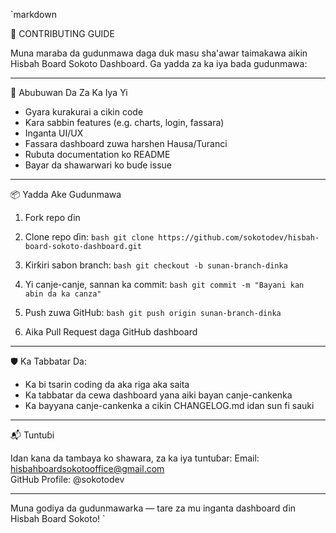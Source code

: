 `markdown

🤝 CONTRIBUTING GUIDE

Muna maraba da gudunmawa daga duk masu sha'awar taimakawa aikin Hisbah Board Sokoto Dashboard. Ga yadda za ka iya bada gudunmawa:

---

🧰 Abubuwan Da Za Ka Iya Yi

- Gyara kurakurai a cikin code
- Ƙara sabbin features (e.g. charts, login, fassara)
- Inganta UI/UX
- Fassara dashboard zuwa harshen Hausa/Turanci
- Rubuta documentation ko README
- Bayar da shawarwari ko buɗe issue

---

📦 Yadda Ake Gudunmawa

1. Fork repo ɗin
2. Clone repo ɗin:
   `bash
   git clone https://github.com/sokotodev/hisbah-board-sokoto-dashboard.git
   `

3. Ƙirƙiri sabon branch:
   `bash
   git checkout -b sunan-branch-dinka
   `

4. Yi canje-canje, sannan ka commit:
   `bash
   git commit -m "Bayani kan abin da ka canza"
   `

5. Push zuwa GitHub:
   `bash
   git push origin sunan-branch-dinka
   `

6. Aika Pull Request daga GitHub dashboard

---

🛡️ Ka Tabbatar Da:

- Ka bi tsarin coding da aka riga aka saita
- Ka tabbatar da cewa dashboard yana aiki bayan canje-cankenka
- Ka bayyana canje-cankenka a cikin CHANGELOG.md idan sun fi sauki

---

📬 Tuntuɓi

Idan kana da tambaya ko shawara, za ka iya tuntuɓar:
Email: hisbahboardsokotooffice@gmail.com  
GitHub Profile: @sokotodev

---

Muna godiya da gudunmawarka — tare za mu inganta dashboard ɗin Hisbah Board Sokoto!
`
